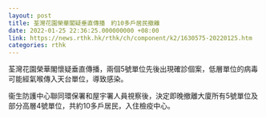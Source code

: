 ```yaml
---
layout: post
title: 荃灣花園榮華閣疑垂直傳播　約10多戶居民撤離
date: 2022-01-25 22:36:25.000000000 +08:00
link: https://news.rthk.hk/rthk/ch/component/k2/1630575-20220125.htm
categories: rthk
---
```


荃灣花園榮華閣懷疑垂直傳播，兩個5號單位先後出現確診個案，低層單位的病毒可能經氣喉傳入天台單位，導致感染。

衞生防護中心聯同環保署和屋宇署人員視察後，決定即晚撤離大廈所有5號單位及部分高層4號單位，共約10多戶居民，入住檢疫中心。
